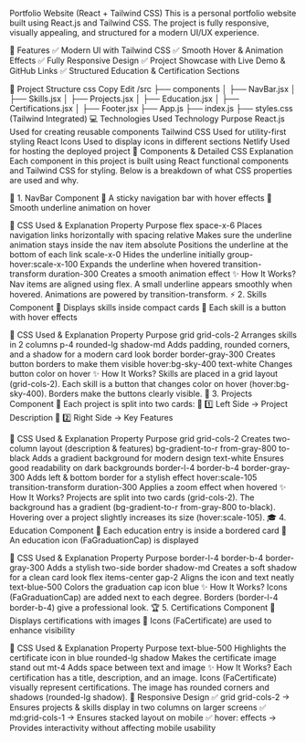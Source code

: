 Portfolio Website (React + Tailwind CSS)
This is a personal portfolio website built using React.js and Tailwind CSS. The project is fully responsive, visually appealing, and structured for a modern UI/UX experience.

📌 Features
✅ Modern UI with Tailwind CSS
✅ Smooth Hover & Animation Effects
✅ Fully Responsive Design
✅ Project Showcase with Live Demo & GitHub Links
✅ Structured Education & Certification Sections

📁 Project Structure
css
Copy
Edit
/src
├── components
│ ├── NavBar.jsx
│ ├── Skills.jsx
│ ├── Projects.jsx
│ ├── Education.jsx
│ ├── Certifications.jsx
│ ├── Footer.jsx
├── App.js
├── index.js
├── styles.css (Tailwind Integrated)
💻 Technologies Used
Technology Purpose
React.js Used for creating reusable components
Tailwind CSS Used for utility-first styling
React Icons Used to display icons in different sections
Netlify Used for hosting the deployed project
📌 Components & Detailed CSS Explanation
Each component in this project is built using React functional components and Tailwind CSS for styling. Below is a breakdown of what CSS properties are used and why.

🌟 1. NavBar Component
📌 A sticky navigation bar with hover effects
📌 Smooth underline animation on hover

📜 CSS Used & Explanation
Property Purpose
flex space-x-6 Places navigation links horizontally with spacing
relative Makes sure the underline animation stays inside the nav item
absolute Positions the underline at the bottom of each link
scale-x-0 Hides the underline initially
group-hover:scale-x-100 Expands the underline when hovered
transition-transform duration-300 Creates a smooth animation effect
✨ How It Works?
Nav items are aligned using flex.
A small underline appears smoothly when hovered.
Animations are powered by transition-transform.
⚡ 2. Skills Component
📌 Displays skills inside compact cards
📌 Each skill is a button with hover effects

📜 CSS Used & Explanation
Property Purpose
grid grid-cols-2 Arranges skills in 2 columns
p-4 rounded-lg shadow-md Adds padding, rounded corners, and a shadow for a modern card look
border border-gray-300 Creates button borders to make them visible
hover:bg-sky-400 text-white Changes button color on hover
✨ How It Works?
Skills are placed in a grid layout (grid-cols-2).
Each skill is a button that changes color on hover (hover:bg-sky-400).
Borders make the buttons clearly visible.
🚀 3. Projects Component
📌 Each project is split into two cards:
📌 1️⃣ Left Side → Project Description
📌 2️⃣ Right Side → Key Features

📜 CSS Used & Explanation
Property Purpose
grid grid-cols-2 Creates two-column layout (description & features)
bg-gradient-to-r from-gray-800 to-black Adds a gradient background for modern design
text-white Ensures good readability on dark backgrounds
border-l-4 border-b-4 border-gray-300 Adds left & bottom border for a stylish effect
hover:scale-105 transition-transform duration-300 Applies a zoom effect when hovered
✨ How It Works?
Projects are split into two cards (grid-cols-2).
The background has a gradient (bg-gradient-to-r from-gray-800 to-black).
Hovering over a project slightly increases its size (hover:scale-105).
🎓 4. Education Component
📌 Each education entry is inside a bordered card
📌 An education icon (FaGraduationCap) is displayed

📜 CSS Used & Explanation
Property Purpose
border-l-4 border-b-4 border-gray-300 Adds a stylish two-side border
shadow-md Creates a soft shadow for a clean card look
flex items-center gap-2 Aligns the icon and text neatly
text-blue-500 Colors the graduation cap icon blue
✨ How It Works?
Icons (FaGraduationCap) are added next to each degree.
Borders (border-l-4 border-b-4) give a professional look.
🏆 5. Certifications Component
📌 Displays certifications with images
📌 Icons (FaCertificate) are used to enhance visibility

📜 CSS Used & Explanation
Property Purpose
text-blue-500 Highlights the certificate icon in blue
rounded-lg shadow Makes the certificate image stand out
mt-4 Adds space between text and image
✨ How It Works?
Each certification has a title, description, and an image.
Icons (FaCertificate) visually represent certifications.
The image has rounded corners and shadows (rounded-lg shadow).
📌 Responsive Design
✅ grid grid-cols-2 → Ensures projects & skills display in two columns on larger screens
✅ md:grid-cols-1 → Ensures stacked layout on mobile
✅ hover: effects → Provides interactivity without affecting mobile usability
